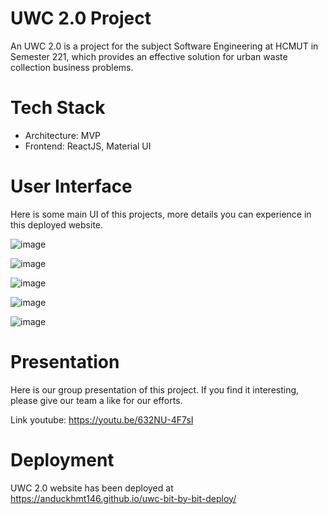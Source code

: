 # UWC 2.0 Project

An UWC 2.0 is a project for the subject Software Engineering at HCMUT in Semester 221, which provides an effective solution for urban waste collection business problems.

# Tech Stack

* Architecture: MVP
* Frontend: ReactJS, Material UI

# User Interface

Here is some main UI of this projects, more details you can experience in this deployed website.

![image](https://user-images.githubusercontent.com/86992472/216117861-8e95b072-faf2-47ac-8964-9d4c3b37eb55.png)

![image](https://user-images.githubusercontent.com/86992472/216119352-38a58157-ca9a-4962-8715-183183966e93.png)

![image](https://user-images.githubusercontent.com/86992472/216119445-c76ac66b-fa47-4baa-a7ac-c54bbb5861c2.png)

![image](https://user-images.githubusercontent.com/86992472/216120281-a03bcb60-f6a3-4dde-a8d5-5a1bb831f839.png)

![image](https://user-images.githubusercontent.com/86992472/216119967-4c1553bc-6ad1-4ad1-8b94-3cdc2fe9ed48.png)

# Presentation

Here is our group presentation of this project. If you find it interesting, please give our team a like for our efforts.

Link youtube: https://youtu.be/632NU-4F7sI

# Deployment

UWC 2.0 website has been deployed at https://anduckhmt146.github.io/uwc-bit-by-bit-deploy/

